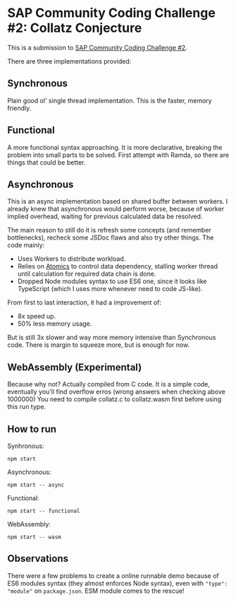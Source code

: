 SAP Community Coding Challenge #2: Collatz Conjecture
===

This is a submission to [SAP Community Coding Challenge #2][community_challenge].

There are three implementations provided:

Synchronous
---

Plain good ol' single thread implementation.
This is the faster, memory friendly.

Functional
---
A more functional syntax approaching.
It is more declarative, breaking the problem into small parts to be solved.
First attempt with Ramda, so there are things that could be better.

Asynchronous
---

This is an async implementation based on shared buffer between workers.
I already knew that asynchronous would perform worse, because of
worker implied overhead, waiting for previous calculated data be resolved.

The main reason to still do it is refresh some concepts (and remember bottlenecks), recheck some JSDoc flaws and also try other things.
The code mainly:

* Uses Workers to distribute workload.
* Relies on [Atomics][atomics_ref] to control data dependency, stalling worker thread until calculation for required data chain is done.
* Dropped Node modules syntax to use ES6 one, since it looks like TypeScript (which I uses more whenever need to code JS-like).

From first to last interaction, it had a improvement of:

* 8x speed up.
* 50% less memory usage.

But is still 3x slower and way more memory intensive than Synchronous code.
There is margin to squeeze more, but is enough for now.

WebAssembly (Experimental)
---

Because why not? Actually compiled from C code.
It is a simple code, eventually you'll find overflow erros (wrong answers when checking above 1000000)
You need to compile collatz.c to collatz.wasm first before using this run type.

How to run
---

Synhronous:
```Shell
npm start
```
Asynchronous:
```Shell
npm start -- async
```

Functional:
```Shell
npm start -- functional
```

WebAssembly:
```Shell
npm start -- wasm
```

Observations
---
There were a few problems to create a online runnable demo because of ES6 modules syntax (they almost enforces Node syntax), even with ``"type": "module"`` on ``package.json``.
ESM module comes to the rescue!


[community_challenge]: https://blogs.sap.com/2020/04/27/sap-community-coding-challenge-nr.2/
[atomics_ref]: https://developer.mozilla.org/docs/Web/JavaScript/Reference/Global_Objects/Atomics